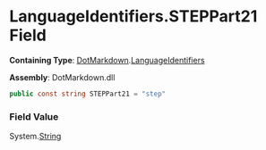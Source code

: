 # LanguageIdentifiers\.STEPPart21 Field

**Containing Type**: [DotMarkdown](../../README.md)\.[LanguageIdentifiers](../README.md)

**Assembly**: DotMarkdown\.dll

```csharp
public const string STEPPart21 = "step"
```

### Field Value

System\.[String](https://docs.microsoft.com/en-us/dotnet/api/system.string)